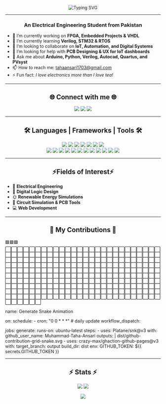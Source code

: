 <p align="center">
  <img src="https://readme-typing-svg.demolab.com?font=Fira+Code&weight=500&size=28&pause=1000&color=00BFFF&center=true&vCenter=true&width=500&lines=Hey+%F0%9F%91%8B%2C+I'm+Muhammad+Taha!" alt="Typing SVG" />
</p>

--- 

<h3 align="center">An Electrical Engineering Student from Pakistan</h3>

- 🔭 I’m currently working on **FPGA, Embedded Projects & VHDL**
- 🌱 I’m currently learning **Verilog, STM32 & RTOS**
- 👯 I’m looking to collaborate on **IoT, Automation, and Digital Systems**
- 🤝 I’m looking for help with **PCB Designing & UX for IoT dashboards**
- 💬 Ask me about **Arduino, Python, Verilog, Autocad, Quartus, and PVsyst**
- 📫 How to reach me: [tahaansari1703@gmail.com](tahaansari1703@gmail.com)
- ⚡ Fun fact: *I love electronics more than I love tea!*

---

<h2 align="center">🌐 Connect with me 🌐</h2>

<p align="center">
  <a href="https://www.linkedin.com/in/YOUR_LINK" target="_blank"><img src="https://img.shields.io/badge/LinkedIn-0077B5?style=for-the-badge&logo=linkedin&logoColor=white"/></a>
  <a href="https://www.facebook.com/YOUR_LINK" target="_blank"><img src="https://img.shields.io/badge/Facebook-1877F2?style=for-the-badge&logo=facebook&logoColor=white"/></a>
  <a href="https://www.instagram.com/YOUR_LINK" target="_blank"><img src="https://img.shields.io/badge/Instagram-E4405F?style=for-the-badge&logo=instagram&logoColor=white"/></a>
</p>

---

<h2 align="center">🛠️ Languages | Frameworks | Tools 🛠️</h2>

<p align="center">
  <!-- Languages -->
  <img src="https://img.shields.io/badge/Verilog-000000?style=for-the-badge&logo=verilog&logoColor=white"/>
  <img src="https://img.shields.io/badge/Python-3776AB?style=for-the-badge&logo=python&logoColor=white"/>
  <img src="https://img.shields.io/badge/C++-00599C?style=for-the-badge&logo=cplusplus&logoColor=white"/>
  <img src="https://img.shields.io/badge/HTML5-E34F26?style=for-the-badge&logo=html5&logoColor=white"/>
  <img src="https://img.shields.io/badge/CSS3-1572B6?style=for-the-badge&logo=css3&logoColor=white"/>
  <img src="https://img.shields.io/badge/JavaScript-F7DF1E?style=for-the-badge&logo=javascript&logoColor=black"/>
  <img src="https://img.shields.io/badge/React-20232A?style=for-the-badge&logo=react&logoColor=61DAFB"/>

  <!-- Software Tools -->
  <br />
  <img src="https://img.shields.io/badge/ModelSim-003B6F?style=for-the-badge&logo=mentor&logoColor=white"/>
  <img src="https://img.shields.io/badge/Quartus-007ACC?style=for-the-badge&logo=quartus&logoColor=white"/>
  <img src="https://img.shields.io/badge/MATLAB-ff6600?style=for-the-badge&logo=mathworks&logoColor=white"/>
  <img src="https://img.shields.io/badge/AutoCAD-E60000?style=for-the-badge&logo=autodesk&logoColor=white"/>
  <img src="https://img.shields.io/badge/SketchUp-005F9E?style=for-the-badge&logo=sketchup&logoColor=white"/>
  <img src="https://img.shields.io/badge/Multisim-003865?style=for-the-badge&logo=ni&logoColor=white"/>
  <img src="https://img.shields.io/badge/PVSyst-004B8D?style=for-the-badge&logo=pvsyst&logoColor=white"/>
  <img src="https://img.shields.io/badge/HelioScope-00796B?style=for-the-badge&logo=helioscope&logoColor=white"/>
  <img src="https://img.shields.io/badge/Arduino-00979D?style=for-the-badge&logo=arduino&logoColor=white"/>
  <img src="https://img.shields.io/badge/Kali_Linux-557C94?style=for-the-badge&logo=kali-linux&logoColor=white"/>
  <img src="https://img.shields.io/badge/GitHub-181717?style=for-the-badge&logo=github&logoColor=white"/>
  <img src="https://img.shields.io/badge/Scratch-FFA500?style=for-the-badge&logo=scratch&logoColor=white"/>
</p>

---

<h2 align="center">⚡Fields of Interest⚡</h2>

- 🧠 **Electrical Engineering**
- 🔩 **Digital Logic Design**
- 🌞 **Renewable Energy Simulations**
- 🔌 **Circuit Simulation & PCB Tools**
- 💻 **Web Development**

---

<h2 align="center">🐍 My Contributions 🐍</h2>

<p align="left" size="small">
🟪🟪🟪⬜⬜⬜⬜⬜⬜⬜⬜⬜⬜⬜⬜⬜⬜⬜⬜⬜⬜⬜⬜⬜⬜⬜⬜⬜⬜⬜⬜⬜⬜⬜⬜⬜⬜⬜⬜⬜⬜⬜⬜⬜⬜⬜⬜⬜⬜⬜⬜⬜⬜⬜⬜⬜⬜⬜⬜⬜⬜⬜⬜⬜⬜⬜⬜⬜⬜⬜⬜⬜⬜⬜⬜⬜⬜⬜⬜⬜⬜⬜⬜⬜⬜⬜⬜⬜⬜⬜⬜⬜⬜⬜⬜⬜⬜⬜⬜⬜⬜⬜⬜⬜⬜⬜⬜⬜⬜⬜⬜⬜⬜⬜⬜⬜⬜⬜⬜⬜⬜⬜⬜⬜⬜⬜⬜⬜⬜⬜⬜⬜⬜⬜⬜⬜⬜⬜⬜⬜⬜⬜⬜⬜⬜⬜⬜⬜⬜⬜⬜⬜⬜⬜⬜⬜⬜⬜⬜⬜⬜⬜⬜⬜⬜⬜⬜⬜⬜⬜⬜⬜⬜⬜⬜⬜⬜⬜⬜⬜⬜⬜⬜⬜⬜⬜⬜⬜⬜⬜⬜⬜⬜⬜⬜⬜⬜⬜⬜⬜⬜⬜⬜⬜⬜⬜⬜⬜⬜⬜⬜⬜⬜⬜⬜⬜⬜⬜⬜⬜⬜⬜⬜⬜⬜⬜⬜⬜⬜⬜⬜⬜⬜⬜⬜⬜⬜⬜⬜⬜⬜⬜⬜⬜⬜⬜⬜⬜⬜⬜⬜⬜⬜⬜⬜⬜⬜⬜⬜⬜⬜⬜⬜⬜⬜⬜⬜⬜⬜
</p>

name: Generate Snake Animation

on:
  schedule:
    - cron: "0 0 * * *" # daily update
  workflow_dispatch:

jobs:
  generate:
    runs-on: ubuntu-latest
    steps:
      - uses: Platane/snk@v3
        with:
          github_user_name: Muhammad-Taha-Ansari
          outputs: |
            dist/github-contribution-grid-snake.svg
      - uses: crazy-max/ghaction-github-pages@v3
        with:
          target_branch: output
          build_dir: dist
        env:
          GITHUB_TOKEN: ${{ secrets.GITHUB_TOKEN }}


---

<h2 align="center">⚡ Stats ⚡</h2>

<p align="center">
  <img src="https://github-readme-stats.vercel.app/api/top-langs/?username=Muhammad-Taha-Ansari&layout=compact&theme=tokyonight&langs_count=6&hide=scss,shell,java,batch" />
  <img src="https://github-readme-stats.vercel.app/api?username=Muhammad-Taha-Ansari&show_icons=true&theme=tokyonight&count_private=true&hide_title=false&hide_rank=false" />
</p>

<p align="center">
  <img src="https://github-readme-streak-stats.vercel.app/?username=Muhammad-Taha-Ansari&theme=tokyonight" />
</p>
